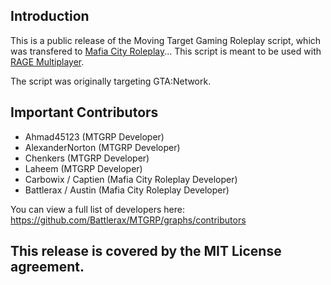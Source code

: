 ## Introduction

This is a public release of the Moving Target Gaming Roleplay script, which was transfered to [Mafia City Roleplay](https://mafiacity-rp.com)... This script is meant to be used with [RAGE Multiplayer](https://rage.mp/). 

The script was originally targeting GTA:Network.

## Important Contributors
- Ahmad45123 (MTGRP Developer)
- AlexanderNorton (MTGRP Developer)
- Chenkers (MTGRP Developer)
- Laheem (MTGRP Developer)
- Carbowix / Captien (Mafia City Roleplay Developer)
- Battlerax / Austin (Mafia City Roleplay Developer)

You can view a full list of developers here: https://github.com/Battlerax/MTGRP/graphs/contributors

## This release is covered by the MIT License agreement. 
